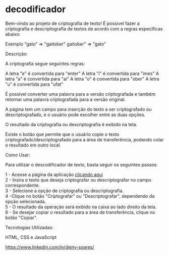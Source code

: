 # decodificador

Bem-vindo ao projeto de criptografia de texto!
É possivel fazer a criptografia e descriptografia de textos de acordo com a regras específicas abaixo:

Exemplo
"gato" => "gaitober"
gaitober" => "gato"

Descrição:

A criptografia segue seguintes regras:

A letra "e" é convertida para "enter"
A letra "i" é convertida para "imes"
A letra "a" é convertida para "ai"
A letra "o" é convertida para "ober"
A letra "u" é convertida para "ufat"

É possível converter uma palavra para a versão criptografada e também retornar uma palavra criptografada para a versão original.

A página tem um campo para inserção do texto a ser criptografado ou descriptografado, e o usuário pode escolher entre as duas opções.

O resultado da criptografia ou descriptografia é exibido na tela.

Existe o botão que permite que o usuário copie o texto criptografado/descriptografado para a área de transferência, podendo colar o resultado em outro local.

Como Usar:

Para utilizar o descodificador de texto, basta seguir os seguintes passos:

1 - Acesse a página da aplicação <a href="https://dyrj.github.io/decodificadorone/">clicando aqui</a><br>
2 - Insira o texto que deseja criptografar ou descriptografar no campo correspondente.<br>
3 - Selecione a opção de criptografia ou descriptografia.<br>
4 -Clique no botão "Criptografar" ou "Descriptografar", dependendo da opção selecionada.<br>
5 - O resultado da operação será exibido na caixa ao lado direito da tela.<br>
6 - Se desejar copiar o resultado para a área de transferência, clique no botão "Copiar".<br>

Tecnologias Utilizadas:

HTML, CSS e JavaScript

https://www.linkedin.com/in/dieny-soares/
